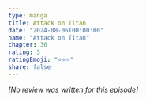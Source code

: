 ```yaml
---
type: manga
title: Attack on Titan
date: "2024-08-06T00:00:00"
name: "Attack on Titan"
chapter: 36
rating: 3
ratingEmoji: "⭐️⭐️⭐️"
share: false
---
```


_[No review was written for this episode]_